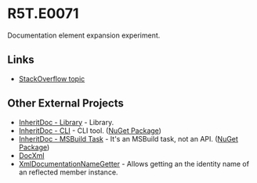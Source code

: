 # R5T.E0071
Documentation <inheritdoc> element expansion experiment.


## Links

* [StackOverflow topic](https://stackoverflow.com/questions/311363/net-xml-docs-inheriting-documentation)

## Other External Projects

* [InheritDoc - Library](https://www.nuget.org/packages/InheritDocLib/1.2.3) - Library.
* [InheritDoc - CLI](https://github.com/firesharkstudios/InheritDoc) - CLI tool. ([NuGet Package](https://www.nuget.org/packages/InheritDocTool/2.5.2))
* [InheritDoc - MSBuild Task](https://github.com/saucecontrol/InheritDoc) - It's an MSBuild task, not an API. ([NuGet Package](https://www.nuget.org/packages/SauceControl.InheritDoc/1.3.0))
* [DocXml](https://github.com/loxsmoke/DocXml)
* [XmlDocumentationNameGetter](https://github.com/Artees/XmlDocumentationNameGetter) - Allows getting an the identity name of an reflected member instance.